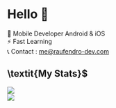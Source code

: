 # Hello 👋

💼  Mobile Developer Android & iOS</br>
⚡   Fast Learning</br>
📞  Contact : me@raufendro-dev.com

## \textit{My Stats}$
<p align="left">
<img src=https://github-readme-stats.vercel.app/api/top-langs/?username=raufendro-dev&show_icons=true&theme=midnight-purple /></br>
<img src=https://github-readme-stats.vercel.app/api?username=raufendro-dev&show_icons=true%20alt=Rauf%20Endro&theme=midnight-purple />
</p>
